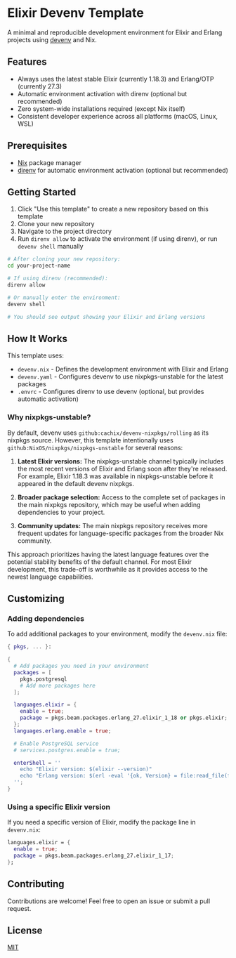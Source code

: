 # Elixir Devenv Template

A minimal and reproducible development environment for Elixir and Erlang projects using [devenv](https://devenv.sh/) and Nix.

## Features

- Always uses the latest stable Elixir (currently 1.18.3) and Erlang/OTP (currently 27.3)
- Automatic environment activation with direnv (optional but recommended)
- Zero system-wide installations required (except Nix itself)
- Consistent developer experience across all platforms (macOS, Linux, WSL)

## Prerequisites

- [Nix](https://nixos.org/download.html) package manager
- [direnv](https://direnv.net/docs/installation.html) for automatic environment activation (optional but recommended)

## Getting Started

1. Click "Use this template" to create a new repository based on this template
2. Clone your new repository
3. Navigate to the project directory
4. Run `direnv allow` to activate the environment (if using direnv), or run `devenv shell` manually

```bash
# After cloning your new repository:
cd your-project-name

# If using direnv (recommended):
direnv allow

# Or manually enter the environment:
devenv shell

# You should see output showing your Elixir and Erlang versions
```

## How It Works

This template uses:

- `devenv.nix` - Defines the development environment with Elixir and Erlang
- `devenv.yaml` - Configures devenv to use nixpkgs-unstable for the latest packages
- `.envrc` - Configures direnv to use devenv (optional, but provides automatic activation)

### Why nixpkgs-unstable?

By default, devenv uses `github:cachix/devenv-nixpkgs/rolling` as its nixpkgs source. However, this template intentionally uses `github:NixOS/nixpkgs/nixpkgs-unstable` for several reasons:

1. **Latest Elixir versions:** The nixpkgs-unstable channel typically includes the most recent versions of Elixir and Erlang soon after they're released. For example, Elixir 1.18.3 was available in nixpkgs-unstable before it appeared in the default devenv nixpkgs.

2. **Broader package selection:** Access to the complete set of packages in the main nixpkgs repository, which may be useful when adding dependencies to your project.

3. **Community updates:** The main nixpkgs repository receives more frequent updates for language-specific packages from the broader Nix community.

This approach prioritizes having the latest language features over the potential stability benefits of the default channel. For most Elixir development, this trade-off is worthwhile as it provides access to the newest language capabilities.

## Customizing

### Adding dependencies

To add additional packages to your environment, modify the `devenv.nix` file:

```nix
{ pkgs, ... }:

{
  # Add packages you need in your environment
  packages = [
    pkgs.postgresql
    # Add more packages here
  ];

  languages.elixir = {
    enable = true;
    package = pkgs.beam.packages.erlang_27.elixir_1_18 or pkgs.elixir;
  };
  languages.erlang.enable = true;

  # Enable PostgreSQL service
  # services.postgres.enable = true;

  enterShell = ''
    echo "Elixir version: $(elixir --version)"
    echo "Erlang version: $(erl -eval '{ok, Version} = file:read_file(filename:join([code:root_dir(), "releases", erlang:system_info(otp_release), "OTP_VERSION"])), io:fwrite(Version), halt().' -noshell)"
  '';
}
```

### Using a specific Elixir version

If you need a specific version of Elixir, modify the package line in `devenv.nix`:

```nix
languages.elixir = {
  enable = true;
  package = pkgs.beam.packages.erlang_27.elixir_1_17;
};
```

## Contributing

Contributions are welcome! Feel free to open an issue or submit a pull request.

## License

[MIT](LICENSE)
